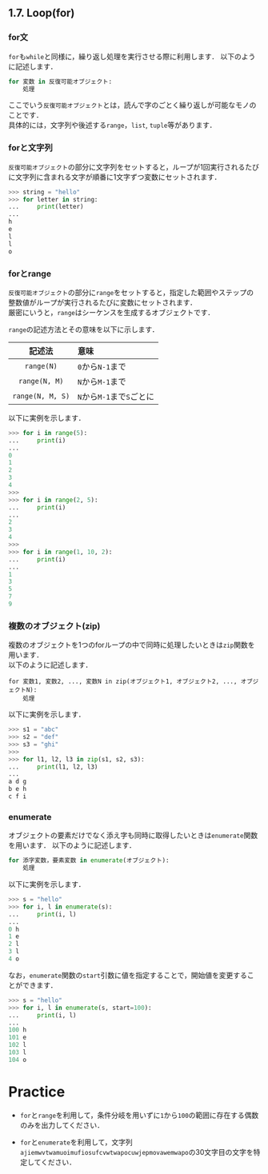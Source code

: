 ## 1.7. Loop(for)
### for文
`for`も`while`と同様に，繰り返し処理を実行させる際に利用します．
以下のように記述します．

```python
for 変数 in 反復可能オブジェクト:
    処理
```

ここでいう`反復可能オブジェクト`とは，読んで字のごとく繰り返しが可能なモノのことです．  
具体的には，文字列や後述する`range`，`list`, `tuple`等があります．

### forと文字列
`反復可能オブジェクト`の部分に文字列をセットすると，ループが1回実行されるたびに文字列に含まれる文字が順番に1文字ずつ変数にセットされます．

```python
>>> string = "hello"
>>> for letter in string:
...     print(letter)
... 
h
e
l
l
o
```

### forとrange
`反復可能オブジェクト`の部分に`range`をセットすると，指定した範囲やステップの整数値がループが実行されるたびに変数にセットされます．  
厳密にいうと，`range`はシーケンスを生成するオブジェクトです．

`range`の記述方法とその意味を以下に示します．

|記述法|意味|
|:-:|:-|
|`range(N)`|`0`から`N-1`まで|
|`range(N, M)`|`N`から`M-1`まで|
|`range(N, M, S)`|`N`から`M-1`まで`S`ごとに|

以下に実例を示します．

```python
>>> for i in range(5):
...     print(i)
... 
0
1
2
3
4
>>> 
>>> for i in range(2, 5):
...     print(i)
... 
2
3
4
>>> 
>>> for i in range(1, 10, 2):
...     print(i)
... 
1
3
5
7
9
```

### 複数のオブジェクト(zip)
複数のオブジェクトを1つのforループの中で同時に処理したいときは`zip`関数を用います．  
以下のように記述します．

```
for 変数1, 変数2, ..., 変数N in zip(オブジェクト1, オブジェクト2, ..., オブジェクトN):
    処理
```

以下に実例を示します．

```python
>>> s1 = "abc"
>>> s2 = "def"
>>> s3 = "ghi"
>>>
>>> for l1, l2, l3 in zip(s1, s2, s3):
...     print(l1, l2, l3)
... 
a d g
b e h
c f i
```

### enumerate
オブジェクトの要素だけでなく添え字も同時に取得したいときは`enumerate`関数を用います．
以下のように記述します．

```python
for 添字変数，要素変数 in enumerate(オブジェクト):
    処理
```

以下に実例を示します．

```python
>>> s = "hello"
>>> for i, l in enumerate(s):
...     print(i, l)
... 
0 h
1 e
2 l
3 l
4 o
```

なお，`enumerate`関数の`start`引数に値を指定することで，開始値を変更することができます．

```python
>>> s = "hello"
>>> for i, l in enumerate(s, start=100):
...     print(i, l)
... 
100 h
101 e
102 l
103 l
104 o
```

# Practice
- `for`と`range`を利用して，条件分岐を用いずに`1`から`100`の範囲に存在する偶数のみを出力してください．

- `for`と`enumerate`を利用して，文字列`ajiemwvtwamuoimufiosufcvwtwapocuwjepmovawemwapo`の30文字目の文字を特定してください．
